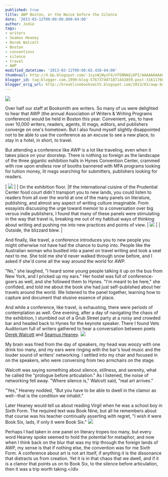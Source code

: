 ```yaml
---
published: true
title: AWP Boston, or the Noise before the Silence
date: '2013-03-12T09:00:00.000-04:00'
author: Jodie
tags:
- writers
- Seamus Heaney
- Derek Walcott
- Boston
- conventions
- silence
- travel
- AWP
modified_datetime: '2013-03-12T09:00:02.438-04:00'
thumbnail: http://4.bp.blogspot.com/-1sysWjWysF4/UT6NNAQj6PI/AAAAAAAAAmE/kb3bYMFLEDo/s72-c/0308131634.jpg
blogger_id: tag:blogger.com,1999:blog-5767374071871443859.post-3161176884997183802
blogger_orig_url: http://brooklinebooksmith.blogspot.com/2013/03/awp-boston-or-noise-before-silence.html
---
```

[![](http://4.bp.blogspot.com/-1sysWjWysF4/UT6NNAQj6PI/AAAAAAAAAmE/kb3bYMFLEDo/s200/0308131634.jpg)](http://4.bp.blogspot.com/-1sysWjWysF4/UT6NNAQj6PI/AAAAAAAAAmE/kb3bYMFLEDo/s1600/0308131634.jpg)

Over half our staff at Booksmith are writers. So many of us were delighted to hear that AWP (the annual Association of Writers & Writing Programs conference) would be held in Boston this year. Convenient, yes, to have over 10,000 writers, readers, agents, lit mags, editors, and publishers converge on one's hometown. But I also found myself slightly disappointed not to be able to use the conference as an excuse to see a new place, to stay in a hotel, in short, to travel.

But attending a conference like AWP is a lot like traveling, even when it takes place on your doorstep. There is nothing so foreign as the landscape of the three gigantic exhibition halls in Hynes Convention Center, crammed with row upon endless row of booths bannered with MFA programs looking for tuition money, lit mags searching for submitters, publishers looking for readers. 

| [![](http://3.bp.blogspot.com/-sMK3IGRlkYw/UT6NXUybpBI/AAAAAAAAAmM/f88czDvP-NM/s200/0307131435.jpg)](http://3.bp.blogspot.com/-sMK3IGRlkYw/UT6NXUybpBI/AAAAAAAAAmM/f88czDvP-NM/s1600/0307131435.jpg) |
| On the exhibition floor. |If the international cuisine of the Prudential Center food court didn't transport you to new lands, you could listen to readers from all over the world at one of the many panels on literature, publishing, and almost any aspect of writing culture imaginable. From essayists discussing the urge toward memoir to a conversation over big versus indie publishers, I found that many of these panels were stimulating in the way that travel is, breaking me out of my habitual ways of thinking about writing and pushing me into new practices and points of view.
| [![](http://4.bp.blogspot.com/-ODydivoZDQ4/UT6NfaKXLDI/AAAAAAAAAmY/2YHbM_bRo_I/s200/0308130848.jpg)](http://4.bp.blogspot.com/-ODydivoZDQ4/UT6NfaKXLDI/AAAAAAAAAmY/2YHbM_bRo_I/s1600/0308130848.jpg) |
| Outside, the blizzard blew. |

And finally, like travel, a conference introduces you to new people you might otherwise not have had the chance to bump into. People like the Australian woman who bustled into a panel on travel writing and took a seat next to me. She told me she'd never walked through snow before, and I asked if she'd come all the way around the world for AWP.

"No," she laughed, "I heard some young people talking it up on the bus from New York, and I pricked up my ears." Her hostel was full of conference-goers as well, and she followed them to Hynes. "I'm meant to be here," she confided, and told me about the book she had just self-published about her travels around the world. We listened to the panel together, learning how to capture and document that elusive essence of place.

And while a conference, like travel, is exhausting, there were periods of contemplation as well. One evening, after a day of navigating the chaos of the exhibition, I stumbled out of a Grub Street party at a noisy and crowded bar and headed back to Hynes for the keynote speaker. There I found Vets Auditorium full of writers gathered to hear a conversation between poets [Derek Walcott](http://www.brooklinebooksmith-shop.com/book/9780878058556) and [Seamus Heaney](http://www.brooklinebooksmith-shop.com/book/9780374533007).
[![](http://1.bp.blogspot.com/-t3tBNFHnS-s/UT6NoSorYAI/AAAAAAAAAmc/WjoyGvsxCN0/s320/9780374533007.jpg)](http://1.bp.blogspot.com/-t3tBNFHnS-s/UT6NoSorYAI/AAAAAAAAAmc/WjoyGvsxCN0/s1600/9780374533007.jpg)

My brain was fried from the day of speakers, my head was woozy with one drink too many, and my ears were ringing with the bar's loud music and the louder sound of writers' networking. I settled into my chair and focused in on the speakers, who were conversing from two armchairs on the stage.

Walcott was saying something about silence, stillness, and serenity, what he called the "prologue before articulation." As I listened, the noise of networking fell away. "Where silence is," Walcott said, "real art arrives."

"Yes," Heaney nodded, "But you have to be able to dwell in the clamor as well--that is the condition we inhabit."

Later Heaney would tell us about reading Virgil when he was a school boy in Sixth Form. The required text was Book Nine, but all he remembers about that course was his teacher continually asserting with regret, "I wish it were Book Six, lads, if only it were Book Six."
[![](http://1.bp.blogspot.com/-PcQSPy14utY/UT6NuIB9jfI/AAAAAAAAAmk/1XqZjVtKUI4/s1600/FC9780878058556.JPG)](http://1.bp.blogspot.com/-PcQSPy14utY/UT6NuIB9jfI/AAAAAAAAAmk/1XqZjVtKUI4/s1600/FC9780878058556.JPG)

Perhaps I had taken in one panel on literary tropes too many, but every word Heaney spoke seemed to hold the potential for metaphor, and now when I think back on the blur that was my trip through the foreign lands of AWP, my sense is that if nothing else, the convention was for me Sixth Form. A conference about art is not art itself, if anything it is the dissonance that distracts us from creation. Yet it is in that chaos that we dwell, and if it is a clamor that points us on to Book Six, to the silence before articulation, then it was a trip worth taking.</div